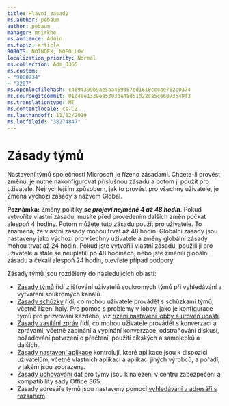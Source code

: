 ```yaml
---
title: Hlavní zásady
ms.author: pebaum
author: pebaum
manager: mnirkhe
ms.audience: Admin
ms.topic: article
ROBOTS: NOINDEX, NOFOLLOW
localization_priority: Normal
ms.collection: Adm_O365
ms.custom:
- "9000734"
- "3207"
ms.openlocfilehash: c4694399b9ae5aa459357ed1610cccae762c0374
ms.sourcegitcommit: 01c4ee1339ea5303de48d51d22da5ce6073549f3
ms.translationtype: MT
ms.contentlocale: cs-CZ
ms.lasthandoff: 11/12/2019
ms.locfileid: "38274847"
---
```

# <a name="teams-policies"></a>Zásady týmů

Nastavení týmů společnosti Microsoft je řízeno zásadami. Chcete-li provést změnu, je nutné nakonfigurovat příslušnou zásadu a potom ji použít pro uživatele. Nejrychlejším způsobem, jak to provést pro všechny uživatele, je Změna výchozí zásady s názvem Global. 

**Poznámka:** Změny politiky ***se projeví nejméně 4 až 48 hodin***. Pokud vytvoříte vlastní zásadu, musíte před provedením dalších změn počkat alespoň 4 hodiny. Potom můžete tuto zásadu použít pro uživatele. To znamená, že vlastní zásady mohou trvat až 48 hodin. Globální zásady jsou nastaveny jako výchozí pro všechny uživatele a změny globální zásady mohou trvat až 24 hodin. Pokud jste vytvořili vlastní zásadu, použili ji pro uživatele a stále se neuplatili po 48 hodinách, nebo jste změnili globální zásadu a čekali alespoň 24 hodin, otevřete případ podpory.

Zásady týmů jsou rozděleny do následujících oblastí:

- [Zásady týmů](https://docs.microsoft.com/MicrosoftTeams/teams-policies) řídí zjišťování uživatelů soukromých týmů při vyhledávání a vytváření soukromých kanálů.  
- [Zásady schůzky](https://docs.microsoft.com/microsoftteams/meeting-policies-in-teams) řídí, co mohou uživatelé provádět s schůzkami týmů, včetně řízení haly. Pro pomoc s problémy v lobby, jako je konfigurace týmů pro přizvování každého, viz [řízení nastavení lobby a úroveň účasti](https://docs.microsoft.com/en-us/alchemyinsights/bypass-lobby).
- [Zásady zasílání zpráv](https://docs.microsoft.com/microsoftteams/messaging-policies-in-teams) řídí, co mohou uživatelé provádět s konverzací a zprávami, včetně zapínání a vypínání konverzace, odstraňování diskusí, požadování potvrzení o přečtení, použití cikských a samolepků a dalších.
- [Zásady nastavení aplikace](https://docs.microsoft.com/MicrosoftTeams/teams-app-setup-policies) kontrolují, které aplikace jsou k dispozici uživatelům, včetně vlastních aplikací a aplikací jiných výrobců, a pořadí, v jakém jsou zobrazeny.  
- [Zásady uchovávání](https://docs.microsoft.com/microsoftteams/retention-policies) dat pro týmy jsou k nalezení v centru zabezpečení a kompatibility sady Office 365.
- Zásady adresáře týmů jsou nastaveny pomocí [vyhledávání v adresáři s rozsahem](https://docs.microsoft.com/MicrosoftTeams/teams-scoped-directory-search).
